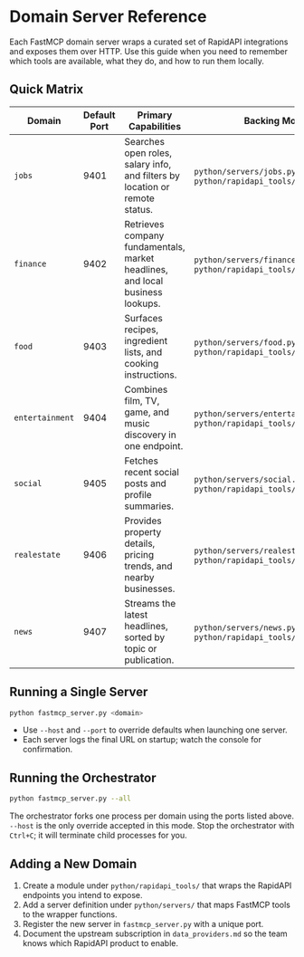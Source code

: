 # Domain Server Reference

Each FastMCP domain server wraps a curated set of RapidAPI integrations and
exposes them over HTTP. Use this guide when you need to remember which tools
are available, what they do, and how to run them locally.

## Quick Matrix

| Domain | Default Port | Primary Capabilities | Backing Modules |
| ------ | ------------ | -------------------- | --------------- |
| `jobs` | 9401 | Searches open roles, salary info, and filters by location or remote status. | `python/servers/jobs.py`, `python/rapidapi_tools/jobs.py` |
| `finance` | 9402 | Retrieves company fundamentals, market headlines, and local business lookups. | `python/servers/finance.py`, `python/rapidapi_tools/finance.py` |
| `food` | 9403 | Surfaces recipes, ingredient lists, and cooking instructions. | `python/servers/food.py`, `python/rapidapi_tools/food.py` |
| `entertainment` | 9404 | Combines film, TV, game, and music discovery in one endpoint. | `python/servers/entertainment.py`, `python/rapidapi_tools/entertainment.py` |
| `social` | 9405 | Fetches recent social posts and profile summaries. | `python/servers/social.py`, `python/rapidapi_tools/social.py` |
| `realestate` | 9406 | Provides property details, pricing trends, and nearby businesses. | `python/servers/realestate.py`, `python/rapidapi_tools/realestate.py` |
| `news` | 9407 | Streams the latest headlines, sorted by topic or publication. | `python/servers/news.py`, `python/rapidapi_tools/search.py` |

## Running a Single Server

```bash
python fastmcp_server.py <domain>
```

- Use `--host` and `--port` to override defaults when launching one server.
- Each server logs the final URL on startup; watch the console for confirmation.

## Running the Orchestrator

```bash
python fastmcp_server.py --all
```

The orchestrator forks one process per domain using the ports listed above.
`--host` is the only override accepted in this mode. Stop the orchestrator with
`Ctrl+C`; it will terminate child processes for you.

## Adding a New Domain

1. Create a module under `python/rapidapi_tools/` that wraps the RapidAPI
   endpoints you intend to expose.
2. Add a server definition under `python/servers/` that maps FastMCP tools to
   the wrapper functions.
3. Register the new server in `fastmcp_server.py` with a unique port.
4. Document the upstream subscription in `data_providers.md` so the team knows
   which RapidAPI product to enable.

